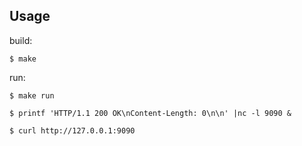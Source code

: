 


## Usage

build:

```
$ make
```

run:

```
$ make run

$ printf 'HTTP/1.1 200 OK\nContent-Length: 0\n\n' |nc -l 9090 &

$ curl http://127.0.0.1:9090

```
